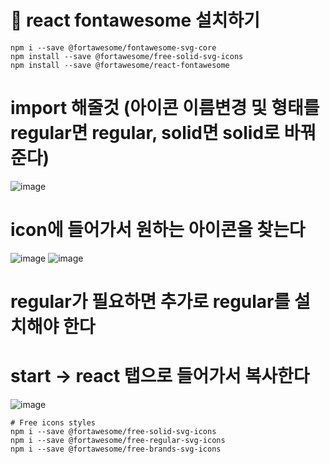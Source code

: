 # 🐬 react fontawesome 설치하기

```
npm i --save @fortawesome/fontawesome-svg-core
npm install --save @fortawesome/free-solid-svg-icons
npm install --save @fortawesome/react-fontawesome
```
# import 해줄것 (아이콘 이름변경 및 형태를 regular면 regular, solid면 solid로 바꿔준다)
![image](https://github.com/sonahyeonn/myreact/assets/147791395/2086199e-794f-4c48-98e2-e06d0c5fe161)

# icon에 들어가서 원하는 아이콘을 찾는다

![image](https://github.com/sonahyeonn/myreact/assets/147791395/e549294a-e195-473f-a635-ade2e067e9cb)
![image](https://github.com/sonahyeonn/myreact/assets/147791395/1fc39185-ace0-4e0f-8607-6d8ed0d34844)

# regular가 필요하면 추가로 regular를 설치해야 한다
# start -> react 탭으로 들어가서 복사한다

![image](https://github.com/sonahyeonn/myreact/assets/147791395/d56cfc2c-cf57-41e5-b557-980897935b97)

```
# Free icons styles
npm i --save @fortawesome/free-solid-svg-icons
npm i --save @fortawesome/free-regular-svg-icons
npm i --save @fortawesome/free-brands-svg-icons
```

